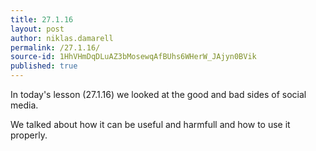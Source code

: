 ```yaml
---
title: 27.1.16
layout: post
author: niklas.damarell
permalink: /27.1.16/
source-id: 1HhVHmDqDLuAZ3bMosewqAfBUhs6WHerW_JAjyn0BVik
published: true
---
```

In today's lesson (27.1.16) we looked at the good and bad sides of social media. 

We talked about how it can be useful and harmfull and how to use it properly. 

